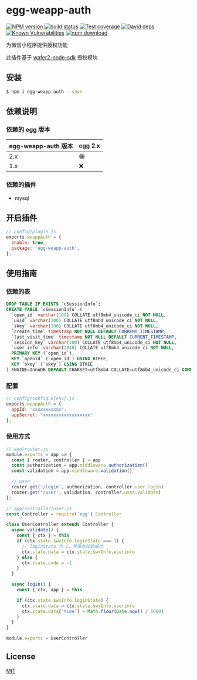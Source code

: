 # egg-weapp-auth

[![NPM version][npm-image]][npm-url]
[![build status][travis-image]][travis-url]
[![Test coverage][codecov-image]][codecov-url]
[![David deps][david-image]][david-url]
[![Known Vulnerabilities][snyk-image]][snyk-url]
[![npm download][download-image]][download-url]

[npm-image]: https://img.shields.io/npm/v/egg-weapp-auth.svg?style=flat-square
[npm-url]: https://npmjs.org/package/egg-weapp-auth
[travis-image]: https://img.shields.io/travis/eggjs/egg-weapp-auth.svg?style=flat-square
[travis-url]: https://travis-ci.org/eggjs/egg-weapp-auth
[codecov-image]: https://img.shields.io/codecov/c/github/eggjs/egg-weapp-auth.svg?style=flat-square
[codecov-url]: https://codecov.io/github/eggjs/egg-weapp-auth?branch=master
[david-image]: https://img.shields.io/david/eggjs/egg-weapp-auth.svg?style=flat-square
[david-url]: https://david-dm.org/eggjs/egg-weapp-auth
[snyk-image]: https://snyk.io/test/npm/egg-weapp-auth/badge.svg?style=flat-square
[snyk-url]: https://snyk.io/test/npm/egg-weapp-auth
[download-image]: https://img.shields.io/npm/dm/egg-weapp-auth.svg?style=flat-square
[download-url]: https://npmjs.org/package/egg-weapp-auth

为微信小程序提供授权功能

此插件基于 [wafer2-node-sdk](https://github.com/tencentyun/wafer2-node-sdk) 授权模块

## 安装

```bash
$ npm i egg-weapp-auth --save
```

## 依赖说明

### 依赖的 egg 版本

egg-weapp-auth 版本 | egg 2.x
--- | ---
2.x | 😁
1.x | ❌

### 依赖的插件

- mysql

## 开启插件

```js
// config/plugin.js
exports.weappAuth = {
  enable: true,
  package: 'egg-weapp-auth',
};
```

## 使用指南

### 依赖的表

```sql
DROP TABLE IF EXISTS `cSessionInfo`;
CREATE TABLE `cSessionInfo` (
  `open_id` varchar(100) COLLATE utf8mb4_unicode_ci NOT NULL,
  `uuid` varchar(100) COLLATE utf8mb4_unicode_ci NOT NULL,
  `skey` varchar(100) COLLATE utf8mb4_unicode_ci NOT NULL,
  `create_time` timestamp NOT NULL DEFAULT CURRENT_TIMESTAMP,
  `last_visit_time` timestamp NOT NULL DEFAULT CURRENT_TIMESTAMP,
  `session_key` varchar(100) COLLATE utf8mb4_unicode_ci NOT NULL,
  `user_info` varchar(2048) COLLATE utf8mb4_unicode_ci NOT NULL,
  PRIMARY KEY (`open_id`),
  KEY `openid` (`open_id`) USING BTREE,
  KEY `skey` (`skey`) USING BTREE
) ENGINE=InnoDB DEFAULT CHARSET=utf8mb4 COLLATE=utf8mb4_unicode_ci COMMENT='会话管理用户信息';
```

### 配置

```javascript
// config/config.${env}.js
exports.weappAuth = {
  appId: 'xxxxxxxxxxx',
  appSecret: 'xxxxxxxxxxxxxxxxxx'
};
```

### 使用方式

```javascript
// app/router.js
module.exports = app => {
  const { router, controller } = app
  const authorization = app.middleware.authorization()
  const validation = app.middleware.validation()

  // user
  router.get('/login', authorization, controller.user.login)
  router.get('/user', validation, controller.user.validate)
};

// app/controller/user.js
const Controller = require('egg').Controller

class UserController extends Controller {
  async validate() {
    const { ctx } = this
    if (ctx.state.$wxInfo.loginState === 1) {
      // loginState 为 1，登录态校验成功
      ctx.state.data = ctx.state.$wxInfo.userinfo
    } else {
      ctx.state.code = -1
    }
  }

  async login() {
    const { ctx, app } = this

    if (ctx.state.$wxInfo.loginState) {
      ctx.state.data = ctx.state.$wxInfo.userinfo
      ctx.state.data['time'] = Math.floor(Date.now() / 1000)
    }
  }
}

module.exports = UserController

```

## License

[MIT](LICENSE)
